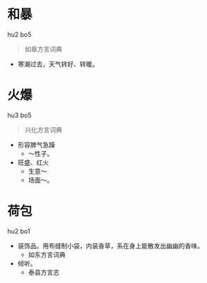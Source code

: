 

# 和暴
hu2 bo5
> 如皋方言词典
- 寒潮过去，天气转好、转暖。

# 火爆
hu3 bo5
> 兴化方言词典
- 形容脾气急躁
  - ～性子。
- 旺盛、红火
  - 生意～
  - 场面～。



# 荷包
hu2 bo1
+ 装饰品。用布缝制小袋，内装香草，系在身上能散发出幽幽的香味。
  * 如东方言词典
+ 倾听。
  * 泰县方言志
